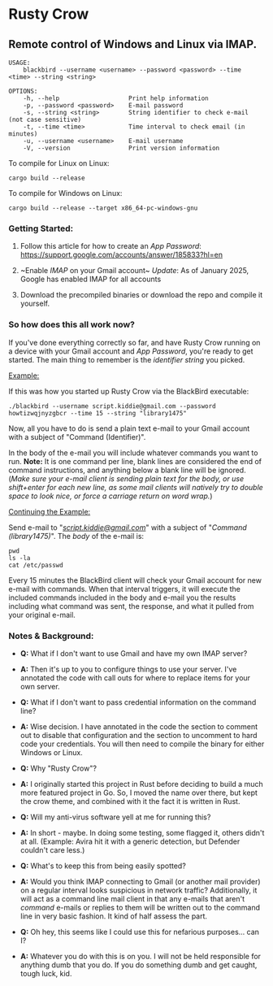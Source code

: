 # Rusty Crow
## Remote control of Windows and Linux via IMAP.

```
USAGE:
    blackbird --username <username> --password <password> --time <time> --string <string>

OPTIONS:
    -h, --help                   Print help information
    -p, --password <password>    E-mail password
    -s, --string <string>        String identifier to check e-mail (not case sensitive)
    -t, --time <time>            Time interval to check email (in minutes)
    -u, --username <username>    E-mail username
    -V, --version                Print version information
```

To compile for Linux on Linux:

`cargo build --release`

To compile for Windows on Linux:

`cargo build --release --target x86_64-pc-windows-gnu`

### Getting Started:

1. Follow this article for how to create an *App Password*: https://support.google.com/accounts/answer/185833?hl=en

2. ~Enable *IMAP* on your Gmail account~ *Update*: As of January 2025, Google has enabled IMAP for all accounts

3. Download the precompiled binaries or download the repo and compile it yourself.

### So how does this all work now?

If you've done everything correctly so far, and have Rusty Crow running on a device with your Gmail account and *App Password*, you're ready to get started.  The main thing to remember is the *identifier string* you picked.

<ins>Example:</ins>

If this was how you started up Rusty Crow via the BlackBird executable:

`./blackbird --username script.kiddie@gmail.com --password howtizwqjnyzgbcr --time 15 --string "library1475"`

Now, all you have to do is send a plain text e-mail to your Gmail account with a subject of "Command (Identifier)".

In the body of the e-mail you will include whatever commands you want to run.  **Note:** It is one command per line, blank lines are considered the end of command instructions, and anything below a blank line will be ignored.  (*Make sure your e-mail client is sending plain text for the body, or use shift+enter for each new line, as some mail clients will natively try to double space to look nice, or force a carriage return on word wrap.*)

<ins>Continuing the Example:</ins>

Send e-mail to "*script.kiddie@gmail.com*" with a subject of "*Command (library1475)*".  The *body* of the e-mail is:

```
pwd
ls -la
cat /etc/passwd
```

Every 15 minutes the BlackBird client will check your Gmail account for new e-mail with commands.  When that interval triggers, it will execute the included commands included in the body and e-mail you the results including what command was sent, the response, and what it pulled from your original e-mail.

### Notes & Background:

- **Q:** What if I don't want to use Gmail and have my own IMAP server?

- **A:** Then it's up to you to configure things to use your server.  I've annotated the code with call outs for where to replace items for your own server.

- **Q:** What if I don't want to pass credential information on the command line?

- **A:** Wise decision.  I have annotated in the code the section to comment out to disable that configuration and the section to uncomment to hard code your credentials.  You will then need to compile the binary for either Windows or Linux.

- **Q:** Why "Rusty Crow"?

- **A:** I originally started this project in Rust before deciding to build a much more featured project in Go.  So, I moved the name over there, but kept the crow theme, and combined with it the fact it is written in Rust.

- **Q:** Will my anti-virus software yell at me for running this?

- **A:** In short - maybe.  In doing some testing, some flagged it, others didn't at all.  (Example: Avira hit it with a generic detection, but Defender couldn't care less.)

- **Q:** What's to keep this from being easily spotted?

- **A:** Would you think IMAP connecting to Gmail (or another mail provider) on a regular interval looks suspicious in network traffic?  Additionally, it will act as a command line mail client in that any e-mails that aren't *command* e-mails or replies to them will be written out to the command line in very basic fashion.  It kind of half assess the part.

- **Q:** Oh hey, this seems like I could use this for nefarious purposes... can I?

- **A:** Whatever you do with this is on you.  I will not be held responsible for anything dumb that you do.  If you do something dumb and get caught, tough luck, kid.
